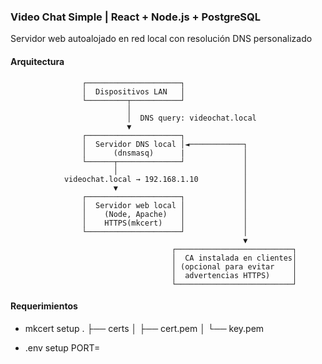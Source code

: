 ### Video Chat Simple | React + Node.js + PostgreSQL
Servidor web autoalojado en red local con resolución DNS personalizado
#### Arquitectura
                    ┌─────────────────────┐
                    │  Dispositivos LAN   │
                    └─────────┬───────────┘
                              │  
                              │  DNS query: videochat.local
                              ▼
                    ┌─────────────────────┐
                    │  Servidor DNS local │◄────────────┐
                    │      (dnsmasq)      |             │
                    └──────┬──────────────┘             │
                           │                            │
                videochat.local → 192.168.1.10          │
                           ▼                            │
                    ┌─────────────────────┐             │
                    │  Servidor web local │             │
                    │    (Node, Apache)   │             │
                    │    HTTPS(mkcert)    │             │
                    └─────────────────────┘             │
                                                        ▼
                                        ┌──────────────────────────┐
                                        │  CA instalada en clientes│
                                        │ (opcional para evitar    │
                                        │  advertencias HTTPS)     │
                                        └──────────────────────────┘
#### Requerimientos
- mkcert setup
.
├── certs
│   ├── cert.pem
│   └── key.pem

- .env setup
PORT=
